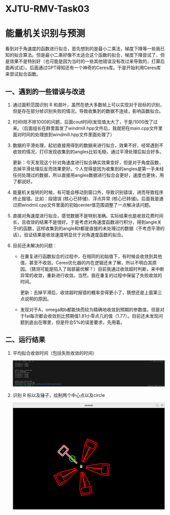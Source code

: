 # XJTU-RMV-Task03

# 能量机关识别与预测 



看到对于角速度的函数进行拟合，首先想到的是最小二乘法，梯度下降等一些我已知的拟合算法。但是最小二乘好像不太适合这个函数的拟合，梯度下降尝试了，但是效果不是特别好（也可能是因为当时的一些其他错误没有改过来导致的，打算后面再试试）。后面通过GPT得知还有一个神奇的Ceres库。于是开始利用Ceres库来尝试拟合函数。

## 一、遇到的一些错误与改进

1. 通过面积范围识别 R 和扇叶，虽然在绝大多数帧上可以实现对于目标的识别，但是存在部分帧识别失败的情况，导致收集到的数据不连续，影响函数拟合。

2. 时间t除不除1000的问题，后面cout时间t发现值太大了，于是/1000改了过来。（后面组长在群里面发了windmill.hpp文件后，我就把在main.cpp文件里面对时间的处理放到windmill.hpp文件里面处理了）

3. 数据的平滑处理，起初直接用得到的数据来进行拟合，效果不好，经常遇到不收敛的情况，打印发现收集到的angles比较毛糙，通过平滑处理后拟合好多。

   更新：今天发现这个针对角速度进行拟合确实效果变好，但是对于角度函数，去掉平滑处理后反而效果更好。个人觉得是因为收集到的angles是第一手未经任何处理过的数据，所以直接用angles数据进行拟合会更好，速度也更快，用了都说好。

4. 能量机关旋转的时候，有可能会移动到窗口外，导致识别错误，进而导致程序终止报错。比如：段错误 (核心已转储)、浮点异常 (核心已转储)。后面我是通过把windmil.cpp文件里面的初始center值范围调整了一点解决该问题。

5. 直接对角速度进行拟合，感觉数据不是特别准确。实际结果也是收敛花费时间长，且收敛的结果不是很好。于是考虑对角速度函数进行积分，得到angle关于t的函数，这样收集到的angle和t都是直接的未处理过的数据（不考虑平滑的话）。验证结果是收敛速度明显优于对角速度函数的拟合。

6. 目前还未解决的问题：
   - 在重复进行函数拟合的过程中，在相同的初始值下，有时候会收敛到其他值，甚至不收敛。Ceres优化器的内在逻辑还未了解，所以不明白其原因。（猜测可能是陷入了局部最优解？）目前我通过收敛超时判断，来中断异常的收敛，重新进行收敛。当然，我在重复的过程中保留了失败收敛的时间。

     更新：去掉平滑后，收敛超时报错的概率变得更小了，猜想还是上面第三点说明的原因。

   - 发现对于A，omega和b都能快而较为精确地收敛到预期的参数值，但是对于fai每次都会收敛到比预期值1.81小零点几的值（1.77）。目前还未发现问题到底出在哪里，但是符合5%的误差要求，先用着。

## 二、运行结果

1. 平均拟合收敛时间（包括失败收敛的时间）

   ![image-20241006223232640](README.assets/image-20241006223232640.png)

2. 识别 R 标以及锤子，绘制两个中心点以及circle

   ![image-20241004085539041](README.assets/image-20241004085539041.png)